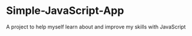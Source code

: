 # Simple-JavaScript-App
 A project to help myself learn about and improve my skills with JavaScript
